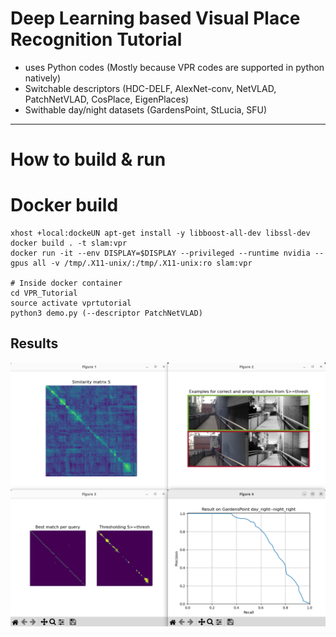 # Deep Learning based Visual Place Recognition Tutorial

- uses Python codes (Mostly because VPR codes are supported in python natively)
- Switchable descriptors (HDC-DELF, AlexNet-conv, NetVLAD, PatchNetVLAD, CosPlace, EigenPlaces)
- Swithable day/night datasets (GardensPoint, StLucia, SFU)

---

# How to build & run

# Docker build

```
xhost +local:dockeUN apt-get install -y libboost-all-dev libssl-dev
docker build . -t slam:vpr
docker run -it --env DISPLAY=$DISPLAY --privileged --runtime nvidia --gpus all -v /tmp/.X11-unix/:/tmp/.X11-unix:ro slam:vpr

# Inside docker container
cd VPR_Tutorial
source activate vprtutorial
python3 demo.py (--descriptor PatchNetVLAD)
```

## Results

![](output.png)
